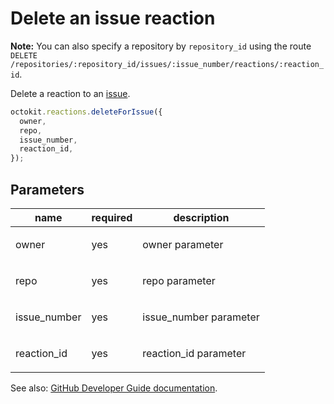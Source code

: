 # Delete an issue reaction

**Note:** You can also specify a repository by `repository_id` using the route `DELETE /repositories/:repository_id/issues/:issue_number/reactions/:reaction_id`.

Delete a reaction to an [issue](https://developer.github.com/v3/issues/).

```js
octokit.reactions.deleteForIssue({
  owner,
  repo,
  issue_number,
  reaction_id,
});
```

## Parameters

<table>
  <thead>
    <tr>
      <th>name</th>
      <th>required</th>
      <th>description</th>
    </tr>
  </thead>
  <tbody>
    <tr><td>owner</td><td>yes</td><td>

owner parameter

</td></tr>
<tr><td>repo</td><td>yes</td><td>

repo parameter

</td></tr>
<tr><td>issue_number</td><td>yes</td><td>

issue_number parameter

</td></tr>
<tr><td>reaction_id</td><td>yes</td><td>

reaction_id parameter

</td></tr>
  </tbody>
</table>

See also: [GitHub Developer Guide documentation](https://developer.github.com/v3/reactions/#delete-an-issue-reaction).
